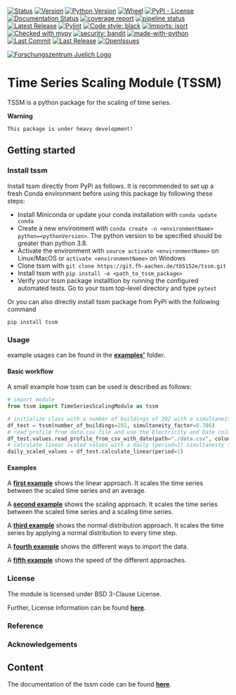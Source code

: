 [![Status](https://img.shields.io/pypi/status/tssm)](https://pypi.python.org/pypi/tssm)
[![Version](https://img.shields.io/pypi/v/tssm.svg)](https://pypi.python.org/pypi/tssm)
[![Python Version](https://img.shields.io/pypi/pyversions/tssm)](https://pypi.python.org/pypi/tssm)
[![Wheel](https://img.shields.io/pypi/wheel/tssm)](https://pypi.python.org/pypi/tssm)
[![PyPI - License](https://img.shields.io/pypi/l/tssm)](https://opensource.org/licenses/BSD-3-Clause)
[![Documentation Status](https://readthedocs.org/projects/tssm/badge/?version=latest)](https://tssm.readthedocs.io/en/latest/?badge=latest)
[![coverage report](https://git.fh-aachen.de/tb5152e/tssm/badges/main/coverage.svg)](https://git.fh-aachen.de/tb5152e/tssm/-/commits/main)
[![pipeline status](https://git.fh-aachen.de/tb5152e/tssm/badges/main/pipeline.svg)](https://git.fh-aachen.de/tb5152e/tssm/-/commits/main)
[![Latest Release](https://git.fh-aachen.de/tb5152e/tssm/-/badges/release.svg)](https://git.fh-aachen.de/tb5152e/diversityfactor/-/releases)
[![Pylint](https://git.fh-aachen.de/tb5152e/tssm/-/jobs/artifacts/main/raw/public/pylint/pylint.svg?job=pylint)](https://pylint.pycqa.org/en/latest/)
[![Code style: black](https://img.shields.io/badge/code%20style-black-000000.svg)](https://github.com/psf/black)
[![Imports: isort](https://img.shields.io/badge/%20imports-isort-%231674b1?style=flat&labelColor=ef8336)](https://pycqa.github.io/isort/)
[![Checked with mypy](http://www.mypy-lang.org/static/mypy_badge.svg)](http://mypy-lang.org/)
[![security: bandit](https://img.shields.io/badge/security-bandit-success.svg)](https://github.com/PyCQA/bandit)
[![made-with-python](https://img.shields.io/badge/Made%20with-Python-1f425f.svg)](https://www.python.org/)
[![Last Commit](https://git.fh-aachen.de/tb5152e/tssm/-/jobs/artifacts/main/raw/public/badges/last_commit.svg?job=badges)](https://git.fh-aachen.de/tb5152e/tssm/-/commits/main)
[![Last Release](https://git.fh-aachen.de/tb5152e/tssm/-/jobs/artifacts/main/raw/public/badges/last_release.svg?job=badges)](https://git.fh-aachen.de/tb5152e/tssm/-/commits/main)
[![OpenIssues](https://git.fh-aachen.de/tb5152e/tssm/-/jobs/artifacts/main/raw/public/badges/open_issues.svg?job=badges)](https://git.fh-aachen.de/tb5152e/tssm/-/issues)


<a href="https://www.fh-aachen.de/forschung/solar-institut-juelich"><img src="https://www.fh-aachen.de/fileadmin/ins/ins_sij/Wortmarke_SIJ_ts_web.jpg" alt="Forschungszentrum Juelich Logo"></a> 

# Time Series Scaling Module  (TSSM)
TSSM is a python package for the scaling of time series. 

**Warning**
```{warning} 
This package is under heavy development!
```

## Getting started
### Install tssm
Install tssm directly from PyPi as follows. It is recommended to set up a fresh Conda environment before using this package by following these steps:

* Install Miniconda or update your conda installation with `conda update conda`
* Create a new environment with `conda create -n <environmentName> python=<pythonVersion>`. The python version to be specified should be greater than python 3.8. 
* Activate the environment with `source activate <environmentName>` on Linux/MacOS or `activate <environmentName>` on Windows
* Clone tssm with `git clone https://git.fh-aachen.de/tb5152e/tssm.git`
* Install tssm with `pip install -e <path_to_tssm_package>`
* Verify your tssm package installtion by running the configured automated tests. Go to your tssm top-level directory and type `pytest`

Or you can also directly install tssm package from PyPi with the following command
```console
pip install tssm
```

### Usage

example usages can be found in the [**examples'**](../examples) folder.


#### Basic workflow

A small example how tssm can be used is described as follows:

```python
# import module
from tssm import TimeSeriesScalingModule as tssm

# initialize class with a number of buildings of 202 with a simultaneity factor of 0.786
df_test = tssm(number_of_buildings=202, simultaneity_factor=0.786)
# read profile from data.csv file and use the Electricity and Date column
df_test.values.read_profile_from_csv_with_date(path="./data.csv", column_of_load="Electricity", column_of_date="Date")
# calculate linear scaled values with a daily (period=1) simultaneity factor and average value
daily_scaled_values = df_test.calculate_linear(period=1)
```

#### Examples
A [**first example**](./examples/example_linear.py) shows the linear approach. It scales the time series between the scaled time series and an average.

A [**second example**](./examples/example_scaling.py) shows the scaling approach. It scales the time series between the scaled time series and a scaling time 
series.

A [**third example**](./examples/example_normal_distribution.py) shows the normal distribution approach. It scales the time series by applying a normal 
distribution to every time step.

A [**fourth example**](./examples/example_of_different_method_2_import_profiles.py) shows the different ways to import the data.

A [**fifth example**](./examples/example_speed_comparison.py) shows the speed of the different approaches.

### License

The module is licensed under BSD 3-Clause License.

Further, License information can be found [**here**](./LICENSE).

### Reference

### Acknowledgements


## Content

The documentation of the tssm code can be found [**here**](http://tssm.rtfd.io/).
